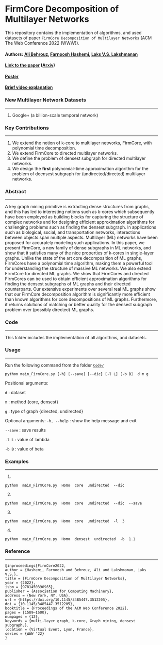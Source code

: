 FirmCore Decomposition of Multilayer Networks
================================================

This repository contains the implementation of algorithms, and used datasets of paper ``FirmCore Decomposition of Multilayer Networks`` (ACM The Web Conference 2022 (WWW)). 


#### Authors: [Ali Behrouz](https://abehrouz.github.io/), [Farnoosh Hashemi](https://farnooshha.github.io//), [Laks V.S. Lakshmanan](https://www.cs.ubc.ca/~laks/)
#### [Link to the paper](https://dl.acm.org/doi/10.1145/3485447.3512205) ([Arxiv](https://arxiv.org/pdf/2208.11200.pdf))
#### [Poster]()
#### [Brief video explanation]()




### New Multilayer Network Datasets
----------------  
1. Google+ (a billion-scale temporal network)



### Key Contributions
----------------  
1. We extend the notion of k-core to multilayer networks, FirmCore, with polynomial time decomposition. 
2. We extend FirmCore to directed multilayer networks.
3. We define the problem of densest subgraph for directed multilayer networks.
4. We design the **first** polynomial-time approximation algorithm for the problem of deensest subgraph for (undirected/directed) multilayer networks.




### Abstract
----------------  
A key graph mining primitive is extracting dense structures from graphs, and this has led to interesting notions such as k-cores which subsequently have been employed as building blocks for capturing the structure of complex networks and for designing efficient approximation algorithms for challenging problems such as finding the densest subgraph. In applications such as biological, social, and transportation networks, interactions between objects span multiple aspects. Multilayer (ML) networks have been proposed for accurately modeling such applications. In this paper, we present FirmCore, a new family of dense subgraphs in ML networks, and show that it satisfies many of the nice properties of k-cores in single-layer graphs. Unlike the state of the art core decomposition of ML graphs, FirmCores have a polynomial time algorithm, making them a powerful tool for understanding the structure of massive ML networks. We also extend FirmCore for directed ML graphs. We show that FirmCores and directed FirmCores can be used to obtain efficient approximation algorithms for finding the densest subgraphs of ML graphs and their directed counterparts. Our extensive experiments over several real ML graphs show that our FirmCore decomposition algorithm is significantly more efficient than known algorithms for core decompositions of ML graphs. Furthermore, it returns solutions of matching or better quality for the densest subgraph problem over (possibly directed) ML graphs.




### Code
----------------  
This folder includes the implementation of all algorithms, and datasets.




### Usage
----------------  
Run the following command from the folder [`Code/`](Code)

```
python main_FirmCore.py [-h] [--save] [--dic] [-l L] [-b B]  d m g
```

Positional arguments: 

`d` : dataset 

`m` : method {core, densest}

`g` : type of graph {directed, undirected}

Optional arguments: 
`-h, --help` : show the help message and exit 

`--save` : save results 

`-l L` : value of lambda 

`-b B` : value of beta


### Examples
----------------
1.  
```
python  main_FirmCore.py  Homo  core  undirected  --dic
```
2.  
```
python  main_FirmCore.py  Homo  core  undirected  --dic  --save
```
3.  
```
python  main_FirmCore.py  Homo  core  undirected  -l  3
```
4.  
```
python  main_FirmCore.py  Homo  densest  undirected  -b  1.1
```


### Reference
----------------  
```
@inproceedings{FirmCore2022,
author = {Hashemi, Farnoosh and Behrouz, Ali and Lakshmanan, Laks V.S.},
title = {FirmCore Decomposition of Multilayer Networks},
year = {2022},
isbn = {9781450390965},
publisher = {Association for Computing Machinery},
address = {New York, NY, USA},
url = {https://doi.org/10.1145/3485447.3512205},
doi = {10.1145/3485447.3512205},
booktitle = {Proceedings of the ACM Web Conference 2022},
pages = {1589–1600},
numpages = {12},
keywords = {multi-layer graph, k-core, Graph mining, densest subgraph.},
location = {Virtual Event, Lyon, France},
series = {WWW '22}
}
```


